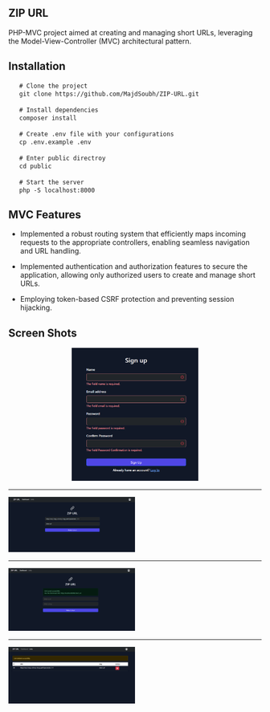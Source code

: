 ## ZIP URL

PHP-MVC project aimed at creating and managing short URLs, leveraging the Model-View-Controller (MVC) architectural pattern.

## Installation

```shell
   # Clone the project
   git clone https://github.com/MajdSoubh/ZIP-URL.git

   # Install dependencies
   composer install

   # Create .env file with your configurations
   cp .env.example .env

   # Enter public directroy
   cd public

   # Start the server
   php -S localhost:8000
```

## MVC Features

- Implemented a robust routing system that efficiently maps incoming requests to the appropriate controllers, enabling seamless navigation and URL handling.

- Implemented authentication and authorization features to secure the application, allowing only authorized users to create and manage short URLs.

- Employing token-based CSRF protection and preventing session hijacking.

## Screen Shots

<p align="center">
<img src="screenshots/signup.PNG" alt="Sign up" width="50%" >
<hr>
<img src="screenshots/dashboard_plain.PNG" alt="New Link" width="50%" >
<hr>
<img src="screenshots/dashboard.PNG" alt="Link Created" width="50%" >
<hr>
<img src="screenshots/links.PNG" alt="Links" width="50%" >
</p>
